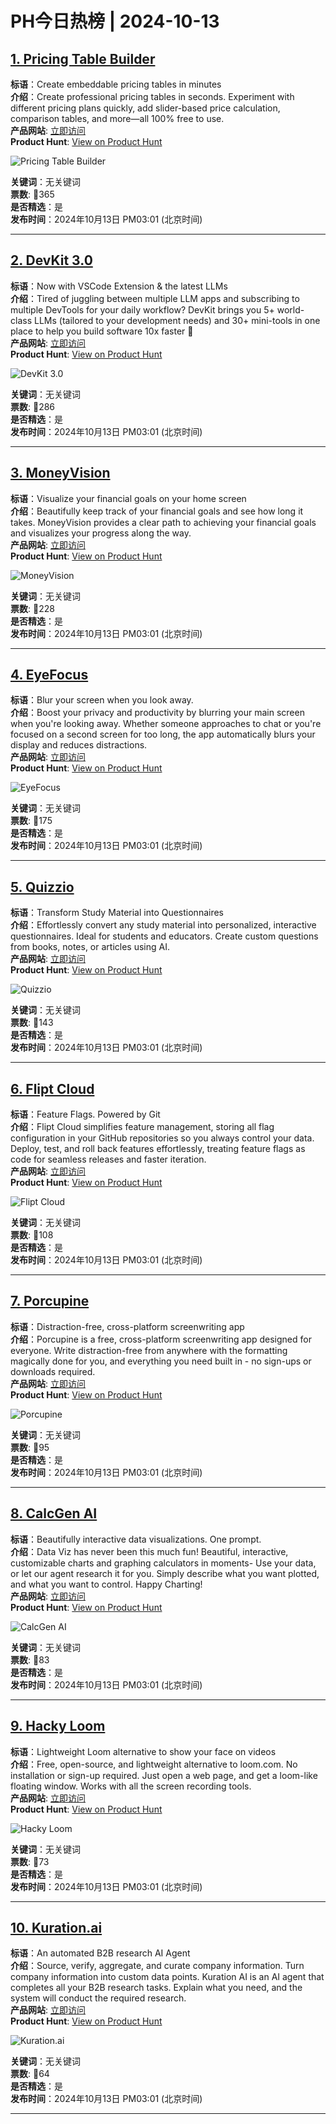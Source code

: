 # PH今日热榜 | 2024-10-13

## [1. Pricing Table Builder](https://www.producthunt.com/posts/pricing-table-builder?utm_campaign=producthunt-api&utm_medium=api-v2&utm_source=Application%3A+linewalker+%28ID%3A+135281%29)  
**标语**：Create embeddable pricing tables in minutes  
**介绍**：Create professional pricing tables in seconds. Experiment with different pricing plans quickly, add slider-based price calculation, comparison tables, and more—all 100% free to use.  
**产品网站**: [立即访问](https://www.producthunt.com/r/IC44WC7SUMV6JS?utm_campaign=producthunt-api&utm_medium=api-v2&utm_source=Application%3A+linewalker+%28ID%3A+135281%29)  
**Product Hunt**: [View on Product Hunt](https://www.producthunt.com/posts/pricing-table-builder?utm_campaign=producthunt-api&utm_medium=api-v2&utm_source=Application%3A+linewalker+%28ID%3A+135281%29)  

![Pricing Table Builder](https://ph-files.imgix.net/a2f243e8-b18e-43f4-a9ef-118c8f290ef1.png?auto=format&fit=crop&frame=1&h=512&w=1024)  

**关键词**：无关键词  
**票数**: 🔺365  
**是否精选**：是  
**发布时间**：2024年10月13日 PM03:01 (北京时间)  

---

## [2. DevKit 3.0](https://www.producthunt.com/posts/devkit-3-0?utm_campaign=producthunt-api&utm_medium=api-v2&utm_source=Application%3A+linewalker+%28ID%3A+135281%29)  
**标语**：Now with VSCode Extension & the latest LLMs  
**介绍**：Tired of juggling between multiple LLM apps and subscribing to multiple DevTools for your daily workflow? DevKit brings you 5+ world-class LLMs (tailored to your development needs) and 30+ mini-tools in one place to help you build software 10x faster 🚀  
**产品网站**: [立即访问](https://www.producthunt.com/r/H7J6TQEZP6EW3I?utm_campaign=producthunt-api&utm_medium=api-v2&utm_source=Application%3A+linewalker+%28ID%3A+135281%29)  
**Product Hunt**: [View on Product Hunt](https://www.producthunt.com/posts/devkit-3-0?utm_campaign=producthunt-api&utm_medium=api-v2&utm_source=Application%3A+linewalker+%28ID%3A+135281%29)  

![DevKit 3.0](https://ph-files.imgix.net/b98cd874-96c6-42f1-b4bd-2ddd63acd1cd.png?auto=format&fit=crop&frame=1&h=512&w=1024)  

**关键词**：无关键词  
**票数**: 🔺286  
**是否精选**：是  
**发布时间**：2024年10月13日 PM03:01 (北京时间)  

---

## [3. MoneyVision](https://www.producthunt.com/posts/moneyvision?utm_campaign=producthunt-api&utm_medium=api-v2&utm_source=Application%3A+linewalker+%28ID%3A+135281%29)  
**标语**：Visualize your financial goals on your home screen  
**介绍**：Beautifully keep track of your financial goals and see how long it takes. MoneyVision provides a clear path to achieving your financial goals and visualizes your progress along the way.  
**产品网站**: [立即访问](https://www.producthunt.com/r/DQF3GS6F7JTMIZ?utm_campaign=producthunt-api&utm_medium=api-v2&utm_source=Application%3A+linewalker+%28ID%3A+135281%29)  
**Product Hunt**: [View on Product Hunt](https://www.producthunt.com/posts/moneyvision?utm_campaign=producthunt-api&utm_medium=api-v2&utm_source=Application%3A+linewalker+%28ID%3A+135281%29)  

![MoneyVision](https://ph-files.imgix.net/57c0e6c9-33ce-4d60-b876-e8205d3c3f3c.jpeg?auto=format&fit=crop&frame=1&h=512&w=1024)  

**关键词**：无关键词  
**票数**: 🔺228  
**是否精选**：是  
**发布时间**：2024年10月13日 PM03:01 (北京时间)  

---

## [4. EyeFocus](https://www.producthunt.com/posts/eyefocus?utm_campaign=producthunt-api&utm_medium=api-v2&utm_source=Application%3A+linewalker+%28ID%3A+135281%29)  
**标语**：Blur your screen when you look away.  
**介绍**：Boost your privacy and productivity by blurring your main screen when you're looking away. Whether someone approaches to chat or you're focused on a second screen for too long, the app automatically blurs your display and reduces distractions.  
**产品网站**: [立即访问](https://www.producthunt.com/r/RC6MVOVEOPC2OY?utm_campaign=producthunt-api&utm_medium=api-v2&utm_source=Application%3A+linewalker+%28ID%3A+135281%29)  
**Product Hunt**: [View on Product Hunt](https://www.producthunt.com/posts/eyefocus?utm_campaign=producthunt-api&utm_medium=api-v2&utm_source=Application%3A+linewalker+%28ID%3A+135281%29)  

![EyeFocus](https://ph-files.imgix.net/20fd1691-0a43-4057-8ec4-5e81a67c7c85.png?auto=format&fit=crop&frame=1&h=512&w=1024)  

**关键词**：无关键词  
**票数**: 🔺175  
**是否精选**：是  
**发布时间**：2024年10月13日 PM03:01 (北京时间)  

---

## [5. Quizzio](https://www.producthunt.com/posts/quizzio?utm_campaign=producthunt-api&utm_medium=api-v2&utm_source=Application%3A+linewalker+%28ID%3A+135281%29)  
**标语**：Transform Study Material into Questionnaires  
**介绍**：Effortlessly convert any study material into personalized, interactive questionnaires. Ideal for students and educators. Create custom questions from books, notes, or articles using AI.  
**产品网站**: [立即访问](https://www.producthunt.com/r/L4XIPRRLPHLZGR?utm_campaign=producthunt-api&utm_medium=api-v2&utm_source=Application%3A+linewalker+%28ID%3A+135281%29)  
**Product Hunt**: [View on Product Hunt](https://www.producthunt.com/posts/quizzio?utm_campaign=producthunt-api&utm_medium=api-v2&utm_source=Application%3A+linewalker+%28ID%3A+135281%29)  

![Quizzio](https://ph-files.imgix.net/8aeb366a-5288-48d2-9136-44b1f975da09.png?auto=format&fit=crop&frame=1&h=512&w=1024)  

**关键词**：无关键词  
**票数**: 🔺143  
**是否精选**：是  
**发布时间**：2024年10月13日 PM03:01 (北京时间)  

---

## [6. Flipt Cloud](https://www.producthunt.com/posts/flipt-cloud?utm_campaign=producthunt-api&utm_medium=api-v2&utm_source=Application%3A+linewalker+%28ID%3A+135281%29)  
**标语**：Feature Flags. Powered by Git  
**介绍**：Flipt Cloud simplifies feature management, storing all flag configuration in your GitHub repositories so you always control your data. Deploy, test, and roll back features effortlessly, treating feature flags as code for seamless releases and faster iteration.  
**产品网站**: [立即访问](https://www.producthunt.com/r/YA2OVDBURIUWCD?utm_campaign=producthunt-api&utm_medium=api-v2&utm_source=Application%3A+linewalker+%28ID%3A+135281%29)  
**Product Hunt**: [View on Product Hunt](https://www.producthunt.com/posts/flipt-cloud?utm_campaign=producthunt-api&utm_medium=api-v2&utm_source=Application%3A+linewalker+%28ID%3A+135281%29)  

![Flipt Cloud](https://ph-files.imgix.net/ed5786c6-f6c0-496e-8ad8-1abfeae7710e.png?auto=format&fit=crop&frame=1&h=512&w=1024)  

**关键词**：无关键词  
**票数**: 🔺108  
**是否精选**：是  
**发布时间**：2024年10月13日 PM03:01 (北京时间)  

---

## [7. Porcupine](https://www.producthunt.com/posts/porcupine-2?utm_campaign=producthunt-api&utm_medium=api-v2&utm_source=Application%3A+linewalker+%28ID%3A+135281%29)  
**标语**：Distraction-free, cross-platform screenwriting app  
**介绍**：Porcupine is a free, cross-platform screenwriting app designed for everyone. Write distraction-free from anywhere with the formatting magically done for you, and everything you need built in - no sign-ups or downloads required.  
**产品网站**: [立即访问](https://www.producthunt.com/r/7YPVEA3HMHMCB5?utm_campaign=producthunt-api&utm_medium=api-v2&utm_source=Application%3A+linewalker+%28ID%3A+135281%29)  
**Product Hunt**: [View on Product Hunt](https://www.producthunt.com/posts/porcupine-2?utm_campaign=producthunt-api&utm_medium=api-v2&utm_source=Application%3A+linewalker+%28ID%3A+135281%29)  

![Porcupine](https://ph-files.imgix.net/ebdb39d7-ffed-43fc-9292-3af619420fd5.png?auto=format&fit=crop&frame=1&h=512&w=1024)  

**关键词**：无关键词  
**票数**: 🔺95  
**是否精选**：是  
**发布时间**：2024年10月13日 PM03:01 (北京时间)  

---

## [8. CalcGen AI](https://www.producthunt.com/posts/calcgen-ai?utm_campaign=producthunt-api&utm_medium=api-v2&utm_source=Application%3A+linewalker+%28ID%3A+135281%29)  
**标语**：Beautifully interactive data visualizations. One prompt.  
**介绍**：Data Viz has never been this much fun! Beautiful, interactive, customizable charts and graphing calculators in moments- Use your data, or let our agent research it for you. Simply describe what you want plotted, and what you want to control. Happy Charting!  
**产品网站**: [立即访问](https://www.producthunt.com/r/SXO54KWEPPCU63?utm_campaign=producthunt-api&utm_medium=api-v2&utm_source=Application%3A+linewalker+%28ID%3A+135281%29)  
**Product Hunt**: [View on Product Hunt](https://www.producthunt.com/posts/calcgen-ai?utm_campaign=producthunt-api&utm_medium=api-v2&utm_source=Application%3A+linewalker+%28ID%3A+135281%29)  

![CalcGen AI](https://ph-files.imgix.net/09704e47-a082-4dc0-b258-e3fc0f5b254a.png?auto=format&fit=crop&frame=1&h=512&w=1024)  

**关键词**：无关键词  
**票数**: 🔺83  
**是否精选**：是  
**发布时间**：2024年10月13日 PM03:01 (北京时间)  

---

## [9. Hacky Loom](https://www.producthunt.com/posts/hacky-loom?utm_campaign=producthunt-api&utm_medium=api-v2&utm_source=Application%3A+linewalker+%28ID%3A+135281%29)  
**标语**：Lightweight Loom alternative to show your face on videos  
**介绍**：Free, open-source, and lightweight alternative to loom.com. No installation or sign-up required. Just open a web page, and get a loom-like floating window. Works with all the screen recording tools.  
**产品网站**: [立即访问](https://www.producthunt.com/r/HEMCY4UWGLNGSZ?utm_campaign=producthunt-api&utm_medium=api-v2&utm_source=Application%3A+linewalker+%28ID%3A+135281%29)  
**Product Hunt**: [View on Product Hunt](https://www.producthunt.com/posts/hacky-loom?utm_campaign=producthunt-api&utm_medium=api-v2&utm_source=Application%3A+linewalker+%28ID%3A+135281%29)  

![Hacky Loom](https://ph-files.imgix.net/0715cca7-4c49-4a67-89fc-f101a7a2bad8.jpeg?auto=format&fit=crop&frame=1&h=512&w=1024)  

**关键词**：无关键词  
**票数**: 🔺73  
**是否精选**：是  
**发布时间**：2024年10月13日 PM03:01 (北京时间)  

---

## [10. Kuration.ai](https://www.producthunt.com/posts/kuration-ai?utm_campaign=producthunt-api&utm_medium=api-v2&utm_source=Application%3A+linewalker+%28ID%3A+135281%29)  
**标语**：An automated B2B research AI Agent  
**介绍**：Source, verify, aggregate, and curate company information. Turn company information into custom data points. Kuration AI is an AI agent that completes all your B2B research tasks. Explain what you need, and the system will conduct the required research.  
**产品网站**: [立即访问](https://www.producthunt.com/r/TGVFXDYZ4THQ4G?utm_campaign=producthunt-api&utm_medium=api-v2&utm_source=Application%3A+linewalker+%28ID%3A+135281%29)  
**Product Hunt**: [View on Product Hunt](https://www.producthunt.com/posts/kuration-ai?utm_campaign=producthunt-api&utm_medium=api-v2&utm_source=Application%3A+linewalker+%28ID%3A+135281%29)  

![Kuration.ai](https://ph-files.imgix.net/285e8e4b-a69a-470d-9c23-4a56402d1800.gif?auto=format&fit=crop&frame=1&h=512&w=1024)  

**关键词**：无关键词  
**票数**: 🔺64  
**是否精选**：是  
**发布时间**：2024年10月13日 PM03:01 (北京时间)  

---

